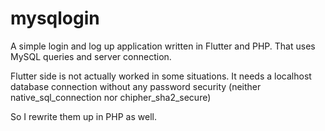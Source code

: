 # mysqlogin

A simple login and log up application written in Flutter and PHP. That uses MySQL queries and server connection.

Flutter side is not actually worked in some situations. It needs a localhost database connection without any password security (neither native_sql_connection nor chipher_sha2_secure)

So I rewrite them up in PHP as well.


